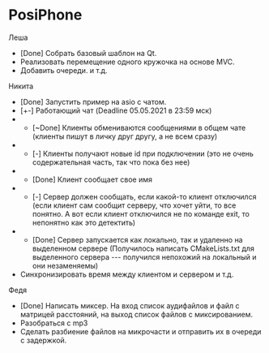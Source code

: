 # PosiPhone
Леша
* [Done] Собрать базовый шаблон на Qt.
* Реализовать перемещение одного кружочка на основе MVC.
* Добавить очереди.
и т.д.

Никита
* [Done] Запустить пример на asio с чатом.
* [+-]   Работающий чат (Deadline 05.05.2021 в 23:59 мск)
* * [~Done] Клиенты обмениваются сообщениями в общем чате (клиенты пишут в личку друг другу, а не всем сразу)
* * [-]     Клиенты получают новые id при подключении (это не очень содержательная часть, так что пока без нее)
* * [Done]  Клиент сообщает свое имя
* * [-]     Сервер должен сообщать, если какой-то клиент отключился (если клиент сам сообщит серверу, что хочет уйти, то все понятно. А вот если клиент отключился не по команде exit, то непонятно как это детектить)
* * [Done]     Сервер запускается как локально, так и удаленно на выделенном сервере (Получилось написать CMakeLists.txt для выделенного сервера --- получился непохожий на локальный и они незаменяемы)
* Синхронизировать время между клиентом и сервером
и т.д.

Федя
* [Done] Написать миксер. На вход список аудифайлов и файл с матрицей расстояний, на выход список файлов с миксированием.
* Разобраться с mp3
* Сделать разбиение файлов на микрочасти и отправить их в очереди с задержкой.

